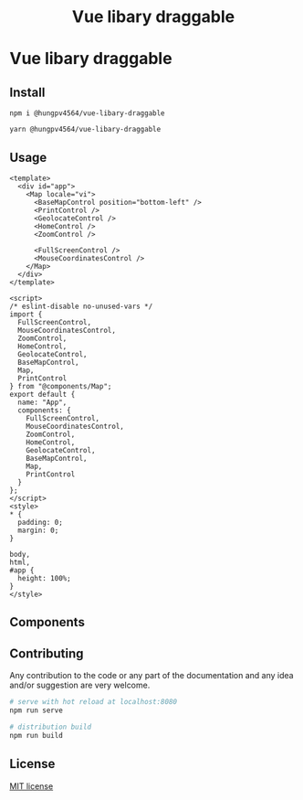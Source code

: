<h1 align="center">Vue libary draggable</h1>

# Vue libary draggable

## Install

```
npm i @hungpv4564/vue-libary-draggable
```

```
yarn @hungpv4564/vue-libary-draggable
```

## Usage

```vue
<template>
  <div id="app">
    <Map locale="vi">
      <BaseMapControl position="bottom-left" />
      <PrintControl />
      <GeolocateControl />
      <HomeControl />
      <ZoomControl />

      <FullScreenControl />
      <MouseCoordinatesControl />
    </Map>
  </div>
</template>

<script>
/* eslint-disable no-unused-vars */
import {
  FullScreenControl,
  MouseCoordinatesControl,
  ZoomControl,
  HomeControl,
  GeolocateControl,
  BaseMapControl,
  Map,
  PrintControl
} from "@components/Map";
export default {
  name: "App",
  components: {
    FullScreenControl,
    MouseCoordinatesControl,
    ZoomControl,
    HomeControl,
    GeolocateControl,
    BaseMapControl,
    Map,
    PrintControl
  }
};
</script>
<style>
* {
  padding: 0;
  margin: 0;
}

body,
html,
#app {
  height: 100%;
}
</style>
```

## Components

## Contributing

Any contribution to the code or any part of the documentation and any idea and/or suggestion are very welcome.

```bash
# serve with hot reload at localhost:8080
npm run serve

# distribution build
npm run build

```

## License

[MIT license](LICENSE)
